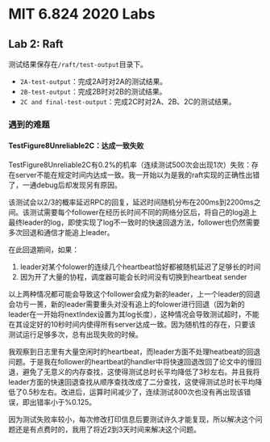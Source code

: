 # MIT 6.824 2020 Labs

## Lab 2: Raft
测试结果保存在`/raft/test-output`目录下。

* `2A-test-output`：完成2A时对2A的测试结果。
* `2B-test-output`：完成2B时对2B的测试结果。
* `2C and final-test-output`：完成2C时对2A、2B、2C的测试结果。

### 遇到的难题
#### TestFigure8Unreliable2C：达成一致失败
TestFigure8Unreliable2C有0.2%的机率（连续测试500次会出现1次）失败：存在server不能在规定时间内达成一致。我一开始以为是我的raft实现的正确性出错了，一通debug后却发现另有原因。

该测试会以2/3的概率延迟RPC的回复，延迟时间随机分布在200ms到2200ms之间。该测试需要每个follower在经历长时间不同的网络分区后，将自己的log追上最终leader的log，即使实现了log不一致时的快速回退方法，follower也仍然需要多次回退和通信才能追上leader。

在此回退期间，如果：
1. leader对某个folower的连续几个heartbeat恰好都被随机延迟了足够长的时间
2. 因为开了大量的协程，调度器可能会长时间没有切换到heartbeat sender

以上两种情况都可能会导致这个follower会成为新的leader，上一个leader的回退会功亏一篑，新的leader需要重头对没有追上的folower进行回退（因为新的leader在一开始将nextIndex设置为其log长度），这种情况会导致测试超时，不能在其设定好的10秒时间内使得所有server达成一致。因为随机性的存在，只要该测试运行足够多次，总有出现失败的时候。

我观察到日志里有大量空闲时的heartbeat，而leader方面不处理heatbeat的回退问题。于是我在follower的heartbeat的handler中将快速回退改回了论文中的慢回退，避免了无意义的内存查找，这使得测试总时长平均降低了3秒左右。并且我将leader方面的快速回退查找从顺序查找改成了二分查找，这使得测试总时长平均降低了0.5秒左右。改进后，运算时间减少了，连续测试800次也没有再出现该错误，即出错率小于%0.125。

因为测试失败率较小，每次修改打印信息后要测试许久才能复现，所以解决这个问题还是有点费时的，我用了将近2到3天时间来解决这个问题。